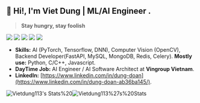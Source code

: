 
## 👋 Hi!, I'm Viet Dung | ML/AI Engineer .

> **Stay hungry, stay foolish**

![](https://img.shields.io/badge/-Python-333?style=flat-square&logo=Python&logoColor=fff)
![](https://img.shields.io/badge/-C/C++-c14438?style=flat-square&logo=C&logoColor=fff)
![](https://img.shields.io/badge/-PyTorch-e34f26?style=flat-square&logo=PyTorch&logoColor=fff)
![](https://img.shields.io/badge/-TensorFlow-e5cd0c?style=flat-square&logo=TensorFlow&logoColor=fff)
<img src="https://komarev.com/ghpvc/?username=Vietdung113"> 

- **Skills:** AI (PyTorch, Tensorflow, DNN), Computer Vision (OpenCV), Backend Developer(FastAPI, MySQL, MongoDB, Redis, Celery). **Mostly use:** Python, C/C++, Javascript.
- **DayTime Job:** AI Engineer / AI Software Architect at **Vingroup Vietnam**.
- **LinkedIn:** [https://www.linkedin.com/in/dung-doan](https://www.linkedin.com/in/dung-doan-ab36ba145/).

![Vietdung113's Stats](https://github-readme-stats.vercel.app/api?username=Vietdung113&theme=default&show_icons=true&hide_border=false&count_private=true)%20![Vietdung113%27s%20Stats](https://streak-stats.demolab.com/?user=Vietdung113)

